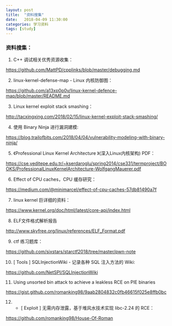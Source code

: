 ```yaml
---
layout: post
title:  "资料搜集"
date:   2018-04-09 11:30:00
categories: 学习资料
tags: [study]
---
```


<!-- more -->

### 资料搜集：

1. C++ 调试相关优秀资源收集：

 https://github.com/MattPD/cpplinks/blob/master/debugging.md

2. linux-kernel-defense-map - Linux 内核防御图：

 https://github.com/a13xp0p0v/linux-kernel-defence-map/blob/master/README.md

3. Linux kernel exploit stack smashing：

 http://tacxingxing.com/2018/02/15/linux-kernel-exploit-stack-smashing/

4. 使用 Binary Ninja 进行漏洞建模: 

https://blog.trailofbits.com/2018/04/04/vulnerability-modeling-with-binary-ninja/  


5. 《Professional Linux Kernel Architecture 》(深入Linux内核架构) PDF：

https://cse.yeditepe.edu.tr/~kserdaroglu/spring2014/cse331/termproject/BOOKS/ProfessionalLinuxKernelArchitecture-WolfgangMauerer.pdf


6. Effect of CPU caches，CPU 缓存研究：

https://medium.com/@minimarcel/effect-of-cpu-caches-57db81490a7f

7. linux kernel 巨详细的资料：

https://www.kernel.org/doc/html/latest/core-api/index.html

8. ELF文件格式解析报告

http://www.skyfree.org/linux/references/ELF_Format.pdf

9. ctf 练习题库：

https://github.com/sixstars/starctf2018/tree/master/pwn-note

10. [ Tools ]  SQLInjectionWiki - 记录各种 SQL 注入方法的 Wiki:

https://github.com/NetSPI/SQLInjectionWiki

11. Using unsorted bin attack to achieve a leakless RCE on PIE binaries

https://gist.github.com/romanking98/9aab2804832c0fb46615f025e8ffb0bc

12. * [ Exploit ]  无需内存泄露，基于堆风水技术实现 libc-2.24 的 RCE：

https://github.com/romanking98/House-Of-Roman




